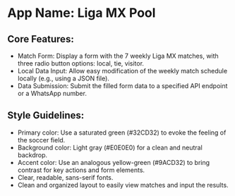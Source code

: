 # **App Name**: Liga MX Pool

## Core Features:

- Match Form: Display a form with the 7 weekly Liga MX matches, with three radio button options: local, tie, visitor.
- Local Data Input: Allow easy modification of the weekly match schedule locally (e.g., using a JSON file).
- Data Submission: Submit the filled form data to a specified API endpoint or a WhatsApp number.

## Style Guidelines:

- Primary color: Use a saturated green (#32CD32) to evoke the feeling of the soccer field.
- Background color: Light gray (#E0E0E0) for a clean and neutral backdrop.
- Accent color: Use an analogous yellow-green (#9ACD32) to bring contrast for key actions and form elements.
- Clear, readable, sans-serif fonts.
- Clean and organized layout to easily view matches and input the results.